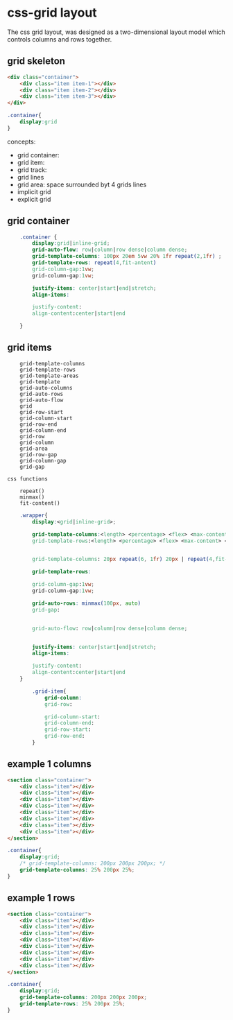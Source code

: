 # css-grid layout

The css grid layout, was designed as a two-dimensional layout model which controls columns and rows together.

## grid skeleton

```html
<div class="container">
    <div class="item item-1"></div>
    <div class="item item-2"></div>
    <div class="item item-3"></div>
</div>
```

```css
.container{
    display:grid
}
```

concepts:
- grid container:
- grid item:
- grid track:
- grid lines
- grid area: space surrounded byt 4 grids lines
- implicit grid
- explicit grid



## grid container

```css
    .container {
        display:grid|inline-grid;
        grid-auto-flow: row|column|row dense|column dense;
        grid-template-columns: 100px 20em 5vw 20% 1fr repeat(2,1fr) ;
        grid-template-rows: repeat(4,fit-antent)
        grid-column-gap:1vw;
        grid-column-gap:1vw;

        justify-items: center|start|end|stretch;
        align-items:

        justify-content:
        align-content:center|start|end

    }

```
## grid items

```
    grid-template-columns
    grid-template-rows
    grid-template-areas
    grid-template
    grid-auto-columns
    grid-auto-rows
    grid-auto-flow
    grid
    grid-row-start
    grid-column-start
    grid-row-end
    grid-column-end
    grid-row
    grid-column
    grid-area
    grid-row-gap
    grid-column-gap
    grid-gap

css functions

    repeat()
    minmax()
    fit-content()
```


```css
    .wrapper{
        display:<grid|inline-grid>;

        grid-template-columns:<length> <percentage> <flex> <max-content> <min-content> <minmax(min, max)>
        grid-template-rows:<length> <percentage> <flex> <max-content> <min-content> <minmax(min, max)>


        grid-template-columns: 20px repeat(6, 1fr) 20px | repeat(4,fit-antent);

        grid-template-rows:

        grid-column-gap:1vw;
        grid-column-gap:1vw;

        grid-auto-rows: minmax(100px, auto)
        grid-gap:


        grid-auto-flow: row|column|row dense|column dense;


        justify-items: center|start|end|stretch;
        align-items:

        justify-content:
        align-content:center|start|end
    }

        .grid-item{
            grid-column:
            grid-row:

            grid-column-start:
            grid-column-end:
            grid-row-start:
            grid-row-end:
        }
```



## example 1 columns

```html
<section class="container">
    <div class="item"></div>
    <div class="item"></div>
    <div class="item"></div>
    <div class="item"></div>
    <div class="item"></div>
    <div class="item"></div>
    <div class="item"></div>
    <div class="item"></div>
</section>
```

```css
.container{
    display:grid;
    /* grid-template-columns: 200px 200px 200px; */
    grid-template-columns: 25% 200px 25%;
}


```


## example 1 rows


```html
<section class="container">
    <div class="item"></div>
    <div class="item"></div>
    <div class="item"></div>
    <div class="item"></div>
    <div class="item"></div>
    <div class="item"></div>
    <div class="item"></div>
    <div class="item"></div>
</section>
```

```css
.container{
    display:grid;
    grid-template-columns: 200px 200px 200px;
    grid-template-rows: 25% 200px 25%;
}


```

